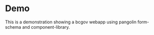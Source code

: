 # Demo

This is a demonstration showing a bcgov webapp using pangolin form-schema and component-library.